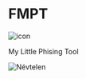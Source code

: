 # FMPT

![icon](https://user-images.githubusercontent.com/60849611/235697135-7234f8bc-2fd1-4c5a-916e-eebc162bf94d.png)

My Little Phising Tool

![Névtelen](https://user-images.githubusercontent.com/60849611/236496965-12bd45c0-d104-4abb-b77f-931dd550eb83.png)
